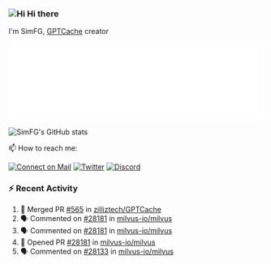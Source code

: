 ### <img src='https://qpluspicture.oss-cn-beijing.aliyuncs.com/6LjjQA/Hi.gif' alt='Hi' width="24"/> Hi there

I'm SimFG, [GPTCache](https://github.com/zilliztech/GPTCache) creator

![Metrics 👋](/metrics.plugin.followup.user.svg)

![SimFG's GitHub stats](https://github-readme-stats.vercel.app/api?username=SimFG&show_icons=true&theme=radical&count_private=true)

📫 How to reach me:

[![Connect on Mail](https://img.shields.io/badge/Ask%20me-anything-1abc9c.svg)](mailto:1142838399@qq.com)
[![Twitter](https://img.shields.io/twitter/follow/FogSim?style=social)](https://twitter.com/FogSim)
[![Discord](https://img.shields.io/discord/1092648432495251507?label=Discord&logo=discord)](https://discord.gg/Q8C6WEjSWV)

### :zap: Recent Activity

<!--START_SECTION:activity-->
1. 🎉 Merged PR [#565](https://github.com/zilliztech/GPTCache/pull/565) in [zilliztech/GPTCache](https://github.com/zilliztech/GPTCache)
2. 🗣 Commented on [#28181](https://github.com/milvus-io/milvus/issues/28181) in [milvus-io/milvus](https://github.com/milvus-io/milvus)
3. 🗣 Commented on [#28181](https://github.com/milvus-io/milvus/issues/28181) in [milvus-io/milvus](https://github.com/milvus-io/milvus)
4. 💪 Opened PR [#28181](https://github.com/milvus-io/milvus/pull/28181) in [milvus-io/milvus](https://github.com/milvus-io/milvus)
5. 🗣 Commented on [#28133](https://github.com/milvus-io/milvus/issues/28133) in [milvus-io/milvus](https://github.com/milvus-io/milvus)
<!--END_SECTION:activity-->

